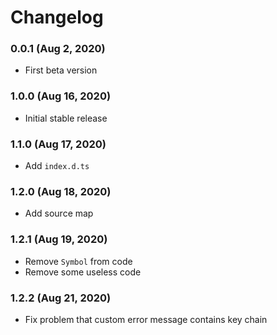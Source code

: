 # Changelog

### 0.0.1 (Aug 2, 2020)
- First beta version

### 1.0.0 (Aug 16, 2020)
- Initial stable release

### 1.1.0 (Aug 17, 2020)
- Add `index.d.ts`

### 1.2.0 (Aug 18, 2020)
- Add source map

### 1.2.1 (Aug 19, 2020)
- Remove `Symbol` from code
- Remove some useless code

### 1.2.2 (Aug 21, 2020)
- Fix problem that custom error message contains key chain
